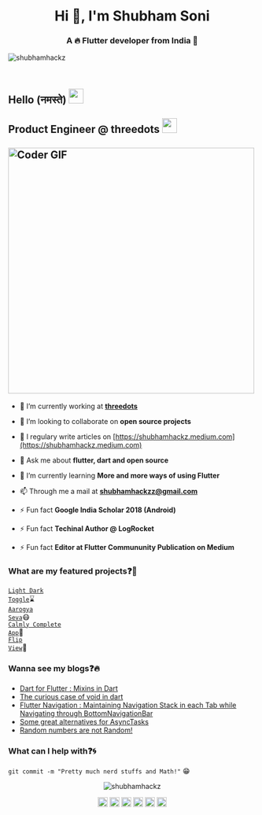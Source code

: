 <h1 align="center">Hi 👋, I'm Shubham Soni</h1>
<h3 align="center">A 🔥 Flutter developer from India 🌟</h3>
<p align="left"> <img src="https://komarev.com/ghpvc/?username=shubhamhackz" alt="shubhamhackz" /> </p>
<h2 align="left">
 <abc>
  <br>Hello (नमस्ते) <img src="https://user-images.githubusercontent.com/42378118/110234147-e3259600-7f4e-11eb-95be-0c4047144dea.gif" width="30"><br>
  <br> Product Engineer @ threedots <img src="https://play-lh.googleusercontent.com/3LsXANf3eAU0ppWQOiwJGdFpt66NPwPr8lpAn3jGtLT1cECLCnuwvALcDeHaUyRj3cA=s360-rw" width="30"><br>
  <br>
    <img src="https://media.giphy.com/media/SWoSkN6DxTszqIKEqv/giphy.gif" alt="Coder GIF" width="500">
 </abc>
</h2>

- 🔭 I’m currently working at **[threedots](https://www.threedots.app)**

- 👯 I’m looking to collaborate on **open source projects**

- 📝 I regulary write articles on [https://shubhamhackz.medium.com](https://shubhamhackz.medium.com)

- 💬 Ask me about **flutter, dart and open source**

- 🌱 I’m currently learning **More and more ways of using Flutter**

- 📫 Through me a mail at **shubhamhackzz@gmail.com**

- ⚡ Fun fact **Google India Scholar 2018 (Android)**

- ⚡ Fun fact **Techinal Author @ LogRocket**

- ⚡ Fun fact **Editor at Flutter Commununity Publication on Medium**

### What are my featured projects:question::rocket:
<code>[Light Dark Toggle](https://github.com/shubhamhackz/light_dark_toggle)</code>:hourglass:     
<code>[Aarogya Seva](https://github.com/shubhamhackz/aarogya_seva)</code>:mask:  
<code>[Calmly Complete App](https://github.com/shubhamhackz/calmly)</code>:robot:  
<code>[Flip View](https://github.com/shubhamhackz/flip_view)</code>:robot: 

### Wanna see my blogs:question::fire:
<!-- BLOG-POST-LIST:START -->
- [Dart for Flutter : Mixins in Dart](https://medium.com/flutter-community/https-medium-com-shubhamhackzz-dart-for-flutter-mixins-in-dart-f8bb10a3d341)
- [The curious case of void in dart](https://medium.com/flutter-community/the-curious-case-of-void-in-dart-f0535705e529)
- [Flutter Navigation : Maintaining Navigation Stack in each Tab while Navigating through BottomNavigationBar](https://medium.com/flutter-community/flutter-navigation-maintaining-tab-state-while-navigating-bottomnavigationbar-6009fbceb59c)
- [Some great alternatives for AsyncTasks](https://medium.com/code-yoga/some-great-alternatives-for-asynctasks-e8113747673a)
- [Random numbers are not Random!](https://medium.com/code-yoga/random-numbers-are-not-random-701dd2fbc2b8)
<!-- BLOG-POST-LIST:END -->

### What can I help with:question::cyclone:
<code>git commit -m "Pretty much nerd stuffs and Math!"</code> :grin:

<p align="center"> <img src="https://github-readme-stats.vercel.app/api?username=shubhamhackz&show_icons=true" alt="shubhamhackz" /> </p>

<p align="center"> 
<a href="https://codepen.io/shubhamhackz" target="blank"><img align="center" src="https://cdn.jsdelivr.net/npm/simple-icons@3.0.1/icons/codepen.svg" alt="shubhamhackz" height="20" width="20" /></a>
<a href="https://twitter.com/shubhamhackz" target="blank"><img align="center" src="https://cdn.jsdelivr.net/npm/simple-icons@3.0.1/icons/twitter.svg" alt="shubhamhackz" height="20" width="20" /></a>
<a href="https://linkedin.com/in/shubhamhackz" target="blank"><img align="center" src="https://cdn.jsdelivr.net/npm/simple-icons@3.0.1/icons/linkedin.svg" alt="shubhamhackz" height="20" width="20" /></a>
<a href="https://stackoverflow.com/users/6915572/shubhamhackz" target="blank"><img align="center" src="https://cdn.jsdelivr.net/npm/simple-icons@3.0.1/icons/stackoverflow.svg" alt="users/6915572/shubhamhackz" height="20" width="20" /></a>
<a href="https://fb.com/shubhamhackz" target="blank"><img align="center" src="https://cdn.jsdelivr.net/npm/simple-icons@3.0.1/icons/facebook.svg" alt="shubhamhackz" height="20" width="20" /></a>
<a href="https://instagram.com/shubhamhackz" target="blank"><img align="center" src="https://cdn.jsdelivr.net/npm/simple-icons@3.0.1/icons/instagram.svg" alt="shubhamhackz" height="20" width="20" /></a>
</p>

